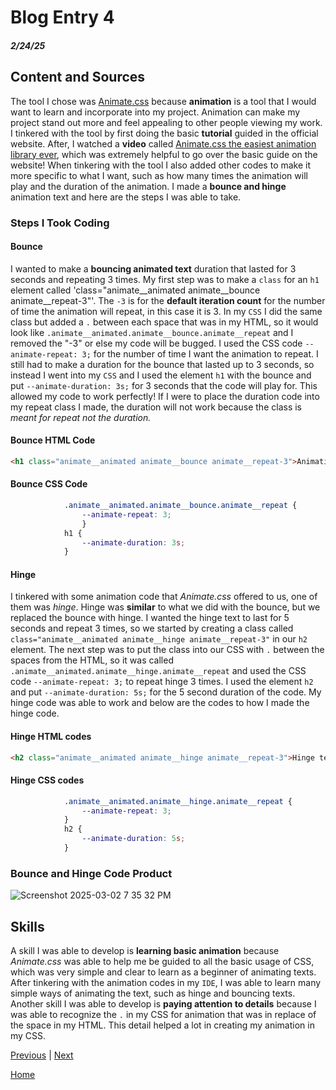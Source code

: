 # Blog Entry 4
##### 2/24/25
## Content and Sources
The tool I chose was [Animate.css](https://animate.style/) because **animation** is a tool that I would want to learn and incorporate into my project. Animation can make my project stand out more and feel appealing to other people viewing my work. I tinkered  with the tool by first doing the basic **tutorial** guided in the official website. After, I watched a **video** called [Animate.css the easiest animation library ever](https://youtu.be/VzbBcVRquYA?si=0PTfxOxvaJgiV0BV), which was extremely helpful to go over the basic guide on the website! When tinkering with the tool I also added other codes to make it more specific to what I want, such as how many times the animation will play and the duration of the animation. I made a **bounce and hinge** animation text and here are the steps I was able to take.
### Steps I Took Coding
#### Bounce
I wanted to make a **bouncing animated text** duration that lasted for 3 seconds and repeating 3 times. My first step was to make a `class` for an `h1` element called 'class="animate__animated animate__bounce animate__repeat-3"'. The `-3` is for the **default iteration count** for the number of time the animation will repeat, in this case it is 3. In my `CSS` I did the same class but added a `.` between each space that was in my HTML, so it would look like `.animate__animated.animate__bounce.animate__repeat` and I removed the "-3" or else my code will be bugged. I used the CSS code `--animate-repeat: 3;` for the number of time I want the animation to repeat. I still had to make a duration for the bounce that lasted up to 3 seconds, so instead I went into my `CSS` and I used the element `h1` with the bounce and put `--animate-duration: 3s;` for 3 seconds that the code will play for. This allowed my code to work perfectly! If I were to place the duration code into my repeat class I made, the duration will not work because the class is _meant for repeat not the duration._ 

#### Bounce HTML Code
```HTML
<h1 class="animate__animated animate__bounce animate__repeat-3">Animation practice</h1>
```
#### Bounce CSS Code
```CSS
            .animate__animated.animate__bounce.animate__repeat {
                --animate-repeat: 3;
                }
            h1 {
                --animate-duration: 3s;
            }
```
#### Hinge
I tinkered with some animation code that _Animate.css_ offered to us, one of them was _hinge_. Hinge was **similar** to what we did with the bounce, but we replaced the bounce with hinge. I wanted the hinge text to last for 5 seconds and repeat 3 times, so we started by creating a class called `class="animate__animated animate__hinge animate__repeat-3"` in our `h2` element. The next step was to put the class into our CSS with `.` between the spaces from the HTML, so it was called `.animate__animated.animate__hinge.animate__repeat` and used the CSS code `--animate-repeat: 3;` to repeat hinge 3 times. I used the element `h2` and put `--animate-duration: 5s;` for the 5 second duration of the code. My hinge code was able to work and below are the codes to how I made the hinge code. 
#### Hinge HTML codes
```HTML
<h2 class="animate__animated animate__hinge animate__repeat-3">Hinge text</h2>
```
#### Hinge CSS codes
```CSS
            .animate__animated.animate__hinge.animate__repeat {
                --animate-repeat: 3;
            }
            h2 {
                --animate-duration: 5s;
            }
```

### Bounce and Hinge Code Product
![Screenshot 2025-03-02 7 35 32 PM](https://github.com/user-attachments/assets/e6ad5dd7-fc6a-4587-80a7-501b1a233e40)

## Skills
A skill I was able to develop is **learning basic animation** because _Animate.css_ was able to help me be guided to all the basic usage of CSS, which was very simple and clear to learn as a beginner of animating texts. After tinkering with the animation codes in my `IDE`, I was able to learn many simple ways of animating the text, such as hinge and bouncing texts. Another skill I was able to develop is **paying attention to details** because I was able to recognize the `.` in my CSS for animation that was in replace of the space in my HTML. This detail helped a lot in creating my animation in my CSS.

[Previous](entry03.md) | [Next](entry05.md)

[Home](../README.md)
